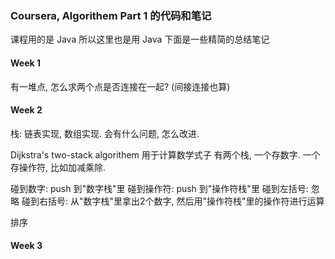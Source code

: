 
### Coursera, Algorithem Part 1 的代码和笔记

课程用的是 Java
所以这里也是用 Java
下面是一些精简的总结笔记


#### Week 1
有一堆点, 怎么求两个点是否连接在一起? (间接连接也算)


#### Week 2
栈: 链表实现, 数组实现. 会有什么问题, 怎么改进.

Dijkstra's two-stack algorithem
用于计算数学式子
有两个栈, 一个存数字. 一个存操作符, 比如加减乘除.

碰到数字: push 到"数字栈"里
碰到操作符: push 到"操作符栈"里
碰到左括号: 忽略
碰到右括号: 从"数字栈"里拿出2个数字, 然后用"操作符栈"里的操作符进行运算

排序

#### Week 3

